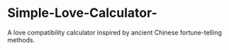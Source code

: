 # Simple-Love-Calculator-
A love compatibility calculator inspired by ancient Chinese fortune-telling methods.
